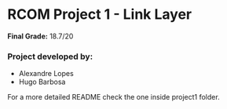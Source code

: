 # RCOM Project 1 - Link Layer

**Final Grade:** 18.7/20

### Project developed by: 
- Alexandre Lopes
- Hugo Barbosa

For a more detailed README check the one inside project1 folder.
